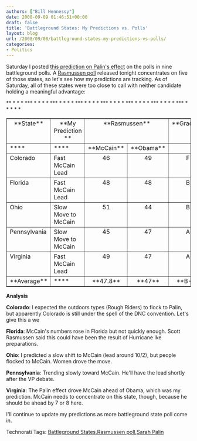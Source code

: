 ```yaml
---
authors: ["Bill Hennessy"]
date: 2008-09-09 01:46:51+00:00
draft: false
title: 'Battleground States: My Predictions vs. Polls'
layout: blog
url: /2008/09/08/battleground-states-my-predictions-vs-polls/
categories:
- Politics
---
```


Saturday I posted [this prediction on Palin's effect](https://hennessysview.com/2008/09/06/the-post-palin-electoral-college-map/) on the polls in nine battleground polls. A [Rasmussen poll](https://elections.foxnews.com/2008/09/08/fox-newsrasmussen-reports-poll-presidential-race-competitive-in-key-battleground-states/) released tonight concentrates on five of those states, so let's see how my predictions are tracking. As of Saturday, all of these states were too close to call with neither candidate holding a meaningful advantage:

 <table cellpadding="2" width="489" border="1" cellspacing="0" ><tbody >*<tr >*
<td width="98" align="center" valign="top" >**State**
</td>*
<td width="142" align="center" valign="top" >**My Prediction **
</td>*
<td width="180" align="center" colspan="2" valign="top" >**Rasmussen**
</td>*
<td width="57" align="center" valign="top" >**Grade**
</td>*</tr>*<tr >*
<td width="98" valign="top" >****
</td>*
<td width="142" valign="top" >****
</td>*
<td width="116" align="center" valign="top" >**McCain**
</td>*
<td width="73" align="center" valign="top" >**Obama**
</td>*
<td width="58" valign="top" >
</td>*</tr>*<tr >*
<td width="99" valign="top" >Colorado
</td>*
<td width="142" valign="top" >Fast McCain Lead
</td>*
<td width="116" align="center" valign="top" >46
</td>*
<td width="73" align="center" valign="top" >49
</td>*
<td width="58" align="center" valign="top" >F
</td>*</tr>*<tr >*
<td width="99" valign="top" >Florida
</td>*
<td width="142" valign="top" >Fast McCain Lead
</td>*
<td width="116" align="center" valign="top" >48
</td>*
<td width="73" align="center" valign="top" >48
</td>*
<td width="58" align="center" valign="top" >B
</td>*</tr>*<tr >*
<td width="99" valign="top" >Ohio
</td>*
<td width="142" valign="top" >Slow Move to McCain 
</td>*
<td width="116" align="center" valign="top" >51
</td>*
<td width="73" align="center" valign="top" >44
</td>*
<td width="58" align="center" valign="top" >B
</td>*</tr>*<tr >*
<td width="99" valign="top" >Pennsylvania
</td>*
<td width="142" valign="top" >Slow Move to McCain 
</td>*
<td width="116" align="center" valign="top" >45
</td>*
<td width="73" align="center" valign="top" >47
</td>*
<td width="58" align="center" valign="top" >A
</td>*</tr>*<tr >*
<td width="99" valign="top" >Virginia
</td>*
<td width="142" valign="top" >Fast McCain Lead
</td>*
<td width="116" align="center" valign="top" >49
</td>*
<td width="73" align="center" valign="top" >47
</td>*
<td width="58" align="center" valign="top" >A
</td>*</tr>*<tr >*
<td width="99" valign="top" >**Average**
</td>*
<td width="142" valign="top" >****
</td>*
<td width="116" align="center" valign="top" >**47.8**
</td>*
<td width="73" align="center" valign="top" >**47**
</td>*
<td width="59" align="center" valign="top" >**B-**
</td>*</tr>   </tbody></table>  

 

**Analysis**

 

**Colorado**: I expected the outdoors types (Rough Riders) to flock to Palin, but apparently Colorado is still under the spell of the DNC convention. Let's give this a we

 

**Florida**: McCain's numbers rose in Florida but not quickly enough. Scott Rasmussen said this could have been the result of Hurricane Ike preparations.

 

**Ohio**: I predicted a slow shift to McCain (lead around 10/2), but people flocked to McCain. Women drove the move.

 

**Pennsylvania**: Trending slowly toward McCain. He'll have the lead shortly after the VP debate.

 

**Virginia**: The Palin effect drove McCain ahead of Obama, which was my prediction. McCain needs to concentrate on this state, though, because he should be ahead by 7 or 8 here.

 

I'll continue to update my predictions as more battleground state poll come in. 

 

Technorati Tags: [Battleground States](https://technorati.com/tags/Battleground%20States),[Rasmussen poll](https://technorati.com/tags/Rasmussen%20poll),[Sarah Palin](https://technorati.com/tags/Sarah%20Palin)
